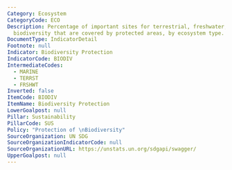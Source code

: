 ```yaml
---
Category: Ecosystem
CategoryCode: ECO
Description: Percentage of important sites for terrestrial, freshwater, and marine
  biodiversity that are covered by protected areas, by ecosystem type.
DocumentType: IndicatorDetail
Footnote: null
Indicator: Biodiversity Protection
IndicatorCode: BIODIV
IntermediateCodes:
  - MARINE
  - TERRST
  - FRSHWT
Inverted: false
ItemCode: BIODIV
ItemName: Biodiversity Protection
LowerGoalpost: null
Pillar: Sustainability
PillarCode: SUS
Policy: "Protection of \nBiodiversity"
SourceOrganization: UN SDG
SourceOrganizationIndicatorCode: null
SourceOrganizationURL: https://unstats.un.org/sdgapi/swagger/
UpperGoalpost: null
---
```


